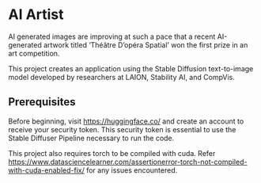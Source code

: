 # AI Artist

AI generated images are improving at such a pace that a recent 
AI-generated artwork titled ‘Théâtre D’opéra Spatial’ won the 
first prize in an art competition.

This project creates an application using the Stable Diffusion text-to-image model developed by researchers at LAION, Stability AI, and CompVis.



## Prerequisites

Before beginning, visit https://huggingface.co/ and create an account to receive your security token.
This security token is essential to use the Stable Diffuser Pipeline necessary to run the code.

This project also requires torch to be compiled with cuda. Refer https://www.datasciencelearner.com/assertionerror-torch-not-compiled-with-cuda-enabled-fix/ for any issues encountered.


